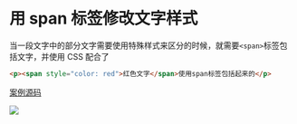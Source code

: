 # 用 span 标签修改文字样式

当一段文字中的部分文字需要使用特殊样式来区分的时候，就需要`<span>`标签包括文字，并使用 CSS 配合了

```html
<p><span style="color: red">红色文字</span>使用span标签包括起来的</p>
```

[案例源码](./demo/demo01.html)

![](./images/01.gif)
